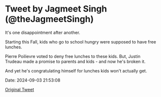 # Tweet by Jagmeet Singh (@theJagmeetSingh)

It's one disappointment after another.

Starting this Fall, kids who go to school hungry were supposed to have free lunches.

Pierre Poilievre voted to deny free lunches to these kids. But, Justin Trudeau made a promise to parents and kids - and now he's broken it.

And yet he's congratulating himself for lunches kids won't actually get.

Date: 2024-09-03 21:53:08

[Original Tweet](https://x.com/theJagmeetSingh/status/1831088062807556267)
